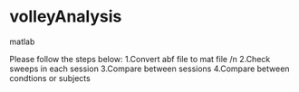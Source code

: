 # volleyAnalysis
matlab

Please follow the steps below:
1.Convert abf file to mat file /n
2.Check sweeps in each session 
3.Compare between sessions
4.Compare between condtions or subjects
